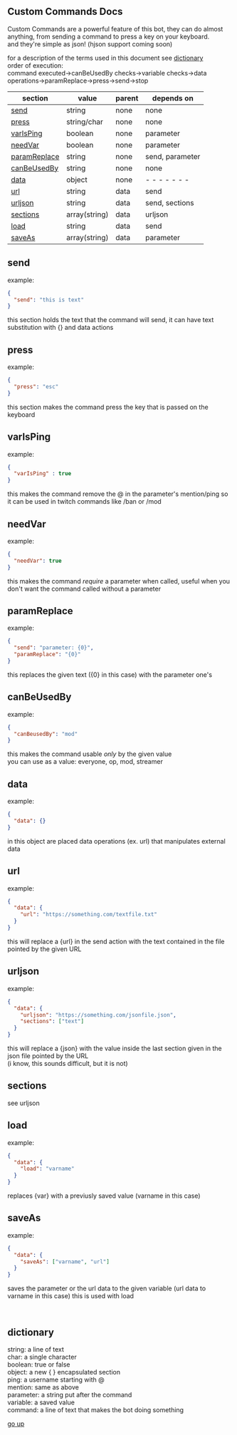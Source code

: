 Custom Commands Docs
-
Custom Commands are a powerful feature of this bot, they can do almost anything, from
sending a command to press a key on your keyboard.<br>
and they're simple as json! (hjson support coming soon)

for a description of the terms used in this document see [dictionary](#dictionary)<br>
order of execution:<br>
command executed->canBeUsedBy checks->variable checks->data operations->paramReplace->press->send->stop

|section|value|parent|depends on|
|-------|-----|------|----------|
|[send](#send)|string|none|none|
|[press](#press)|string/char|none|none|
|[varIsPing](#varIsPing)|boolean|none|parameter|
|[needVar](#needVar)|boolean|none|parameter|
|[paramReplace](#paramReplace)|string|none|send, parameter|
|[canBeUsedBy](#canBeUsedBy)|string|none|none|
|[data](#data)|object|none|- - - - - - -|
|[url](#url)|string|data|send|
|[urljson](#urljson)|string|data|send, sections|
|[sections](#sections)|array(string)|data|urljson|
|[load](#load)|string|data|send|
|[saveAs](#saveAs)|array(string)|data|parameter|

send
-
example:
```json
{
  "send": "this is text"
}
```
this section holds the text that the command will send,
it can have text substitution with {} and data actions

press
-
example:
```json
{
  "press": "esc"
}
```
this section makes the command press the key that is passed on the keyboard

varIsPing
-
example:
```json
{
  "varIsPing" : true
}
```
this makes the command remove the @ in the parameter's mention/ping so it can be used in twitch commands
like /ban or /mod

needVar
-
example:
```json
{
  "needVar": true
}
```
this makes the command _require_ a parameter when called, useful when you don't want the
command called without a parameter

paramReplace
-
example:
```json
{
  "send": "parameter: {0}", 
  "paramReplace": "{0}" 
}
```
this replaces the given text ({0} in this case) with the parameter one's<br>

canBeUsedBy
-
example:
```json
{
  "canBeusedBy": "mod" 
}
```
this makes the command usable _only_ by the given value<br>
you can use as a value: everyone, op, mod, streamer

data
-
example:
```json
{
  "data": {}
}
```
in this object are placed data operations (ex. url) that manipulates external data

url
-
example:
```json
{
  "data": {
    "url": "https://something.com/textfile.txt"
  }
}
```
this will replace a {url} in the send action with the text contained in the file pointed by the given URL

urljson
-
example:
```json
{
  "data": {
    "urljson": "https://something.com/jsonfile.json",
    "sections": ["text"]
  }
}
```
this will replace a {json} with the value inside the last section given in the json file pointed by the URL<br>
(i know, this sounds difficult, but it is not)

sections
-
see urljson

load
-
example:
```json
{
  "data": {
    "load": "varname"
  }
}
```
replaces {var} with a previusly saved value (varname in this case)

saveAs
-
example:
```json
{
  "data": {
    "saveAs": ["varname", "url"]
  }
}
```
saves the parameter or the url data to the given variable (url data to varname in this case)
this is used with load

<br>


dictionary
-
string: a line of text<br>
char: a single character<br>
boolean: true or false<br>
object: a new { } encapsulated section<br>
ping: a username starting with @<br>
mention: same as above<br>
parameter: a string put after the command<br>
variable: a saved value<br>
command: a line of text that makes the bot doing something<br>

[go up](#Custom-Commands-Docs)

